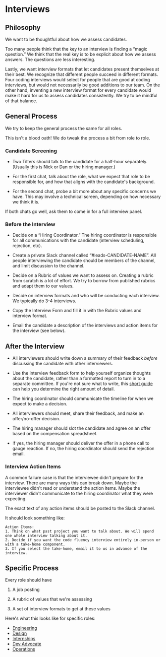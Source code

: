 # Interviews

## Philosophy

We want to be thoughtful about how we assess candidates. 

Too many people think that the key to an interview is finding a “magic
question.” We think that the real key is to be explicit about how we
assess answers. The questions are less interesting.

Lastly, we want interview formats that let candidates present themselves at
their best. We recognize that different people succeed in different
formats. Four coding interviews would select for people that are good at coding
interviews, but would not necessarily be good additions to our team. On the
other hand, inventing a new interview format for every candidate would make it
hard for us to assess candidates consistently. We try to be mindful of that
balance.

## General Process

We try to keep the general process the same for all roles.

This isn't a blood oath! We do tweak the process a bit from role to role.

### Candidate Screening

- Two Tilters should talk to the candidate for a half-hour separately. (Usually
  this is Nick or Dan or the hiring manager.)

- For the first chat, talk about the role, what we expect that role to
  be responsible for, and how that aligns with the candidate's background.
  
- For the second chat, probe a bit more about any specific concerns we
  have. This may involve a technical screen, depending on how necessary we think
  it is.
  
If both chats go well, ask them to come in for a full interview panel.

### Before the Interview

- Decide on a “Hiring Coordinator.” The hiring coordinator is responsible for all
  communications with the candidate (interview scheduling, rejection, etc).

- Create a private Slack channel called “#leads-CANDIDATE-NAME”. All people
  interviewing the candidate should be members of the channel, and limit
  discussion to the channel.
  
- Decide on a Rubric of values we want to assess on. Creating a rubric from
  scratch is a lot of effort. We try to borrow from published rubrics and adapt
  them to our values.

- Decide on interview formats and who will be conducting each interview. We
  typically do 3-4 interviews.
  
- Copy the Interview Form and fill it in with the Rubric values and interview format.

- Email the candidate a description of the interviews and action items for the interview (see below).

## After the Interview

- All interviewers should write down a summary of their feedback *before*
  discussing the candidate with other interviewers.
  
- Use the interview feedback form to help yourself organize thoughts about the
  candidate, rather than a formatted report to turn in to a separate committee.
  If you're not sure what to write, this [short guide](feedback.md) can help you
  determine the right amount of detail.
  
- The hiring coordinator should communicate the timeline for when we expect to make
  a decision.

- All interviewers should meet, share their feedback, and make an offer/no-offer
  decision.

- The hiring manager should slot the candidate and agree on an offer based on
  the compensation spreadsheet.

- If yes, the hiring manager should deliver the offer in a phone call to gauge
  reaction. If no, the hiring coordinator should send the rejection email.

### Interview Action Items

A common failure case is that the interviewee didn't prepare for the
interview. There are many ways this can break down. Maybe the interviewee didn't
read or understand the action items. Maybe the interviewer didn't communicate to
the hiring coordinator what they were expecting.

The exact text of any action items should be posted to the Slack channel.

It should look something like:

```
Action Items:
1. Think on what past project you want to talk about. We will spend one whole interview talking about it.
2. Decide if you want the code fluency interview entirely in-person or with a take-home component.
3. If you select the take-home, email it to us in advance of the interview.
```

## Specific Process

Every role should have

1. A job posting

2. A rubric of values that we're assessing

3. A set of interview formats to get at these values

Here's what this looks like for specific roles:

- [Engineering](engineering.md)
- [Design](design.md)
- [Internships](internships.md)
- [Dev Advocate](advocate.md)
- [Operations](operations.md)

